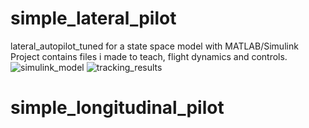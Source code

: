 # simple_lateral_pilot
lateral_autopilot_tuned for a state space model with MATLAB/Simulink<br/>
Project contains files i made to teach, flight dynamics and controls.
![simulink_model](https://github.com/yuthikasagarage/simple_pilot/blob/master/1.png)
![tracking_results](https://github.com/yuthikasagarage/simple_pilot/blob/master/2.png)
# simple_longitudinal_pilot
